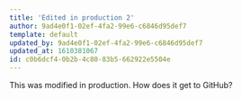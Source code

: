 ```yaml
---
title: 'Edited in production 2'
author: 9ad4e0f1-02ef-4fa2-99e6-c6846d95def7
template: default
updated_by: 9ad4e0f1-02ef-4fa2-99e6-c6846d95def7
updated_at: 1610381067
id: c0b6dcf4-0b2b-4c80-83b5-662922e5504e
---
```

This was modified in production. How does it get to GitHub?